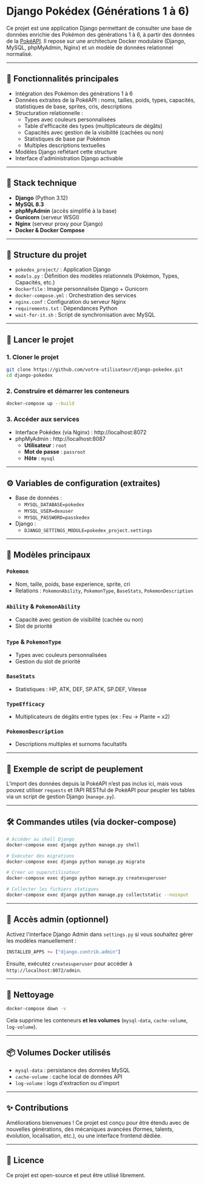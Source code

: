 # Django Pokédex (Générations 1 à 6)

Ce projet est une application Django permettant de consulter une base de données enrichie des Pokémon des générations 1 à 6, à partir des données de la [PokéAPI](https://pokeapi.co/). Il repose sur une architecture Docker modulaire (Django, MySQL, phpMyAdmin, Nginx) et un modèle de données relationnel normalisé.

---

## 🧠 Fonctionnalités principales

- Intégration des Pokémon des générations 1 à 6
- Données extraites de la PokéAPI : noms, tailles, poids, types, capacités, statistiques de base, sprites, cris, descriptions
- Structuration relationnelle :
  - Types avec couleurs personnalisées
  - Table d'efficacité des types (multiplicateurs de dégâts)
  - Capacités avec gestion de la visibilité (cachées ou non)
  - Statistiques de base par Pokémon
  - Multiples descriptions textuelles
- Modèles Django reflétant cette structure
- Interface d'administration Django activable

---

## 🐳 Stack technique

- **Django** (Python 3.12)
- **MySQL 8.3**
- **phpMyAdmin** (accès simplifié à la base)
- **Gunicorn** (serveur WSGI)
- **Nginx** (serveur proxy pour Django)
- **Docker & Docker Compose**

---

## 📁 Structure du projet

- `pokedex_project/` : Application Django
- `models.py` : Définition des modèles relationnels (Pokémon, Types, Capacités, etc.)
- `Dockerfile` : Image personnalisée Django + Gunicorn
- `docker-compose.yml` : Orchestration des services
- `nginx.conf` : Configuration du serveur Nginx
- `requirements.txt` : Dépendances Python
- `wait-for-it.sh` : Script de synchronisation avec MySQL

---

## 🚀 Lancer le projet

### 1. Cloner le projet

```bash
git clone https://github.com/votre-utilisateur/django-pokedex.git
cd django-pokedex
```

### 2. Construire et démarrer les conteneurs

```bash
docker-compose up --build
```

### 3. Accéder aux services

- Interface Pokédex (via Nginx) : http://localhost:8072
- phpMyAdmin : http://localhost:8087  
  - **Utilisateur** : `root`  
  - **Mot de passe** : `passroot`  
  - **Hôte** : `mysql`

---

## ⚙️ Variables de configuration (extraites)

- Base de données :  
  - `MYSQL_DATABASE=pokedex`  
  - `MYSQL_USER=dexuser`  
  - `MYSQL_PASSWORD=passkedex`
- Django :  
  - `DJANGO_SETTINGS_MODULE=pokedex_project.settings`

---

## 🧩 Modèles principaux

### `Pokemon`
- Nom, taille, poids, base experience, sprite, cri
- Relations : `PokemonAbility`, `PokemonType`, `BaseStats`, `PokemonDescription`

### `Ability` & `PokemonAbility`
- Capacité avec gestion de visibilité (cachée ou non)
- Slot de priorité

### `Type` & `PokemonType`
- Types avec couleurs personnalisées
- Gestion du slot de priorité

### `BaseStats`
- Statistiques : HP, ATK, DEF, SP.ATK, SP.DEF, Vitesse

### `TypeEfficacy`
- Multiplicateurs de dégâts entre types (ex : Feu → Plante = x2)

### `PokemonDescription`
- Descriptions multiples et surnoms facultatifs

---

## 🧪 Exemple de script de peuplement

L’import des données depuis la PokéAPI n’est pas inclus ici, mais vous pouvez utiliser `requests` et l’API RESTful de PokéAPI pour peupler les tables via un script de gestion Django (`manage.py`).

---

## 🛠 Commandes utiles (via docker-compose)

```bash
# Accéder au shell Django
docker-compose exec django python manage.py shell

# Exécuter des migrations
docker-compose exec django python manage.py migrate

# Créer un superutilisateur
docker-compose exec django python manage.py createsuperuser

# Collecter les fichiers statiques
docker-compose exec django python manage.py collectstatic --noinput
```

---

## 🔐 Accès admin (optionnel)

Activez l'interface Django Admin dans `settings.py` si vous souhaitez gérer les modèles manuellement :
```python
INSTALLED_APPS += ["django.contrib.admin"]
```
Ensuite, exécutez `createsuperuser` pour accéder à `http://localhost:8072/admin`.

---

## 🧹 Nettoyage

```bash
docker-compose down -v
```

Cela supprime les conteneurs **et les volumes** (`mysql-data`, `cache-volume`, `log-volume`).

---

## 📦 Volumes Docker utilisés

- `mysql-data` : persistance des données MySQL
- `cache-volume` : cache local de données API
- `log-volume` : logs d'extraction ou d'import

---

## ✨ Contributions

Améliorations bienvenues ! Ce projet est conçu pour être étendu avec de nouvelles générations, des mécaniques avancées (formes, talents, évolution, localisation, etc.), ou une interface frontend dédiée.

---

## 📜 Licence

Ce projet est open-source et peut être utilisé librement.
